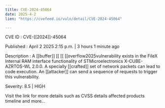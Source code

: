 ```yaml
---
title: CVE-2024-45064
date: 2025-4-2
lien: "https://cvefeed.io/vuln/detail/CVE-2024-45064"

---
```


CVE ID : CVE-[[2024]]-45064

Published :  April 2
2025
2:15 p.m. | 3 hours
1 minute ago

Description : A  [[buffer]]  [[ [[ [[overflow2025vulnerability exists in the FileX Internal RAM interface functionality of STMicroelectronics X-CUBE-AZRTOS-WL 2.0.0. A specially  [[crafted]] set of network packets can lead to code execution. An  [[attacker]] can send a sequence of requests to trigger this vulnerability.

Severity: 8.5 | HIGH

Visit the link for more details
such as CVSS details
affected products
timeline
and more...
